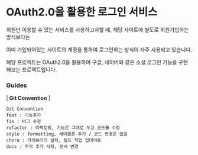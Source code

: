 # OAuth2.0을 활용한 로그인 서비스

회원만 이용할 수 있는 서비스를 사용하고자할 때, 해당 사이트에 별도로 회원가입하는 방식보다는

이미 가입되어있는 사이트의 계정을 통하여 로그인하는 방식이 자주 사용되고 있습니다.

해당 프로젝트는 OAuth2.0을 활용하여 구글, 네이버와 같은 소셜 로그인 기능을 구현해보는 프로젝트입니다.

### Guides

| **Git Convention** |
```text
Git Convention
feat : 기능추가
fix : 버그 수정
refactor : 리팩토링, 기능은 그대로 두고 코드를 수정
style : formatting, 세미콜론 추가 / 코드 변경은 없음
chore : 라이브러리 설치, 빌드 작업 업데이트
docs : 주석 추가 삭제, 문서 변경
```
